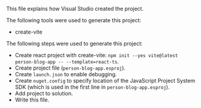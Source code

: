 This file explains how Visual Studio created the project.

The following tools were used to generate this project:
- create-vite

The following steps were used to generate this project:
- Create react project with create-vite: `npm init --yes vite@latest person-blog-app -- --template=react-ts`.
- Create project file (`person-blog-app.esproj`).
- Create `launch.json` to enable debugging.
- Create `nuget.config` to specify location of the JavaScript Project System SDK (which is used in the first line in `person-blog-app.esproj`).
- Add project to solution.
- Write this file.
